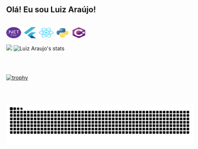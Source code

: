 ## Olá! Eu sou Luiz Araújo!

<p align="center">
<div style="display: inline_block"><br>
  <img align="center" alt="LuizAraujo-dotnetcore" height="30" width="40" src="https://raw.githubusercontent.com/devicons/devicon/master/icons/dotnetcore/dotnetcore-original.svg">
  <img align="center" alt="LuizAraujo-Flutter" height="30" width="40" src="https://raw.githubusercontent.com/devicons/devicon/master/icons/flutter/flutter-original.svg">
  <img align="center" alt="LuizAraujo-React" height="30" width="40" src="https://raw.githubusercontent.com/devicons/devicon/master/icons/react/react-original.svg">
  <img align="center" alt="LuizAraujo-Python" height="30" width="40" src="https://raw.githubusercontent.com/devicons/devicon/master/icons/python/python-original.svg">
  <img align="center" alt="LuizAraujo-Csharp" height="30" width="40" src="https://raw.githubusercontent.com/devicons/devicon/master/icons/csharp/csharp-original.svg">
</div>
<br>
  <span>
    <img src="https://github-readme-stats.vercel.app/api?username=luizaraujodev&show_icons=true&theme=dracula&include_all_commits=true&count_private=true" height=175 />
  </span>
  <span>
    <img src="https://github-readme-stats.vercel.app/api/top-langs?username=luizaraujodev&layout=compact&show_icons=true&theme=algolia" alt="Luiz Araujo's stats" height=175 />
  </span>
</p>


<br>
<br>

[![trophy](https://github-profile-trophy.vercel.app/?username=luizaraujodev&theme=onedark)](https://github.com/ryo-ma/github-profile-trophy)

<br/>
<br/>

![Snake animation](https://github.com/luizaraujodev/luizaraujodev/blob/output/github-contribution-grid-snake.svg)
<!--
**luizaraujodev/luizaraujodev** is a ✨ _special_ ✨ repository because its `README.md` (this file) appears on your GitHub profile.

Here are some ideas to get you started:

- 🔭 I’m currently working on ...
- 🌱 I’m currently learning ...
- 👯 I’m looking to collaborate on ...
- 🤔 I’m looking for help with ...
- 💬 Ask me about ...
- 📫 How to reach me: ...
- 😄 Pronouns: ...
- ⚡ Fun fact: ...
-->
